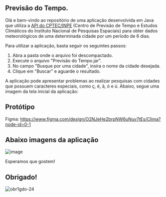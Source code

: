 ## Previsão do Tempo.

Olá e bem-vindo ao repositório de uma aplicação desenvolvida em Java que utiliza a [API do CPTEC/INPE](http://servicos.cptec.inpe.br/XML/) (Centro de Previsão de Tempo e Estudos Climáticos do Instituto Nacional de Pesquisas Espaciais) para obter dados meteorológicos de uma determinada cidade por um período de 6 dias.

Para utilizar a aplicação, basta seguir os seguintes passos:

1.  Abra a pasta onde o arquivo foi descompactado.
2.  Execute o arquivo "Previsão do Tempo.jar".
3.  No campo "Busque por uma cidade", insira o nome da cidade desejada.
4.  Clique em "Buscar" e aguarde o resultado.

A aplicação pode apresentar problemas ao realizar pesquisas com cidades que possuem caracteres especiais, como ç, é, ã, ó e ú. 
Abaixo, segue uma imagem da tela inicial da aplicação:

## Protótipo 

Figma: https://www.figma.com/design/O2NJeHe2brpNW6uNuy7tEs/Clima?node-id=0-1

## Abaixo imagens da aplicação 
![image](https://github.com/user-attachments/assets/26658707-28a2-44bf-baa9-caa7bbe4a7a9)

Esperamos que gostem! 

## Obrigado! 

![obr1gdo-24](https://github.com/user-attachments/assets/823dcf1c-3745-4741-865a-f0c7678bb00a)
